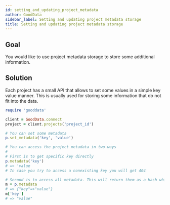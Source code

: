 ```yaml
---
id: setting_and_updating_project_metadata
author: GoodData
sidebar_label: Setting and updating project metadata storage
title: Setting and updating project metadata storage
---
```


Goal
-------

You would like to use project metadata storage to store some additional
information.

Solution
--------

Each project has a small API that allows to set some values in a simple
key value manner. This is usually used for storing some information that
do not fit into the data.


```ruby
require 'gooddata'

client = GoodData.connect
project = client.projects('project_id')

# You can set some metadata
p.set_metadata('key', 'value')

# You can access the project metadata in two ways
# 
# First is to get specific key directly
p.metadata('key')
# => 'value
# In case you try to access a nonexisting key you will get 404

# Second is to access all metadata. This will return them as a Hash which you can access as usual
m = p.metadata
# => {"key"=>"value"}
m['key']
# => "value"

```
